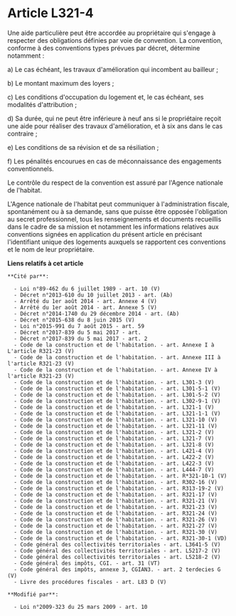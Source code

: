 # Article L321-4

Une aide particulière peut être accordée au propriétaire qui s'engage à respecter des obligations définies par voie de
convention. La convention, conforme à des conventions types prévues par décret, détermine notamment :

a) Le cas échéant, les travaux d'amélioration qui incombent au bailleur ;

b) Le montant maximum des loyers ;

c) Les conditions d'occupation du logement et, le cas échéant, ses modalités d'attribution ;

d) Sa durée, qui ne peut être inférieure à neuf ans si le propriétaire reçoit une aide pour réaliser des travaux
d'amélioration, et à six ans dans le cas contraire ;

e) Les conditions de sa révision et de sa résiliation ;

f) Les pénalités encourues en cas de méconnaissance des engagements conventionnels.

Le contrôle du respect de la convention est assuré par l'Agence nationale de l'habitat.

L'Agence nationale de l'habitat peut communiquer à l'administration fiscale, spontanément ou à sa demande, sans que puisse
être opposée l'obligation au secret professionnel, tous les renseignements et documents recueillis dans le cadre de sa
mission et notamment les informations relatives aux conventions signées en application du présent article en précisant
l'identifiant unique des logements auxquels se rapportent ces conventions et le nom de leur propriétaire.

**Liens relatifs à cet article**

	**Cité par**:

	  - Loi n°89-462 du 6 juillet 1989 - art. 10 (V)
	  - Décret n°2013-610 du 10 juillet 2013 - art. (Ab)
	  - Arrêté du 1er août 2014 - art. Annexe 4 (V)
	  - Arrêté du 1er août 2014 - art. Annexe 5 (V)
	  - Décret n°2014-1740 du 29 décembre 2014 - art. (Ab)
	  - Décret n°2015-638 du 8 juin 2015 (V)
	  - Loi n°2015-991 du 7 août 2015 - art. 59
	  - Décret n°2017-839 du 5 mai 2017 - art.
	  - Décret n°2017-839 du 5 mai 2017 - art. 2
	  - Code de la construction et de l'habitation. - art. Annexe I à L'article R321-23 (V)
	  - Code de la construction et de l'habitation. - art. Annexe III à l'article R321-23 (V)
	  - Code de la construction et de l'habitation. - art. Annexe IV à l'article R321-23 (V)
	  - Code de la construction et de l'habitation. - art. L301-3 (V)
	  - Code de la construction et de l'habitation. - art. L301-5-1 (V)
	  - Code de la construction et de l'habitation. - art. L301-5-2 (V)
	  - Code de la construction et de l'habitation. - art. L302-9-1 (V)
	  - Code de la construction et de l'habitation. - art. L321-1 (V)
	  - Code de la construction et de l'habitation. - art. L321-1-1 (V)
	  - Code de la construction et de l'habitation. - art. L321-10 (V)
	  - Code de la construction et de l'habitation. - art. L321-11 (V)
	  - Code de la construction et de l'habitation. - art. L321-2 (V)
	  - Code de la construction et de l'habitation. - art. L321-7 (V)
	  - Code de la construction et de l'habitation. - art. L321-8 (V)
	  - Code de la construction et de l'habitation. - art. L421-4 (V)
	  - Code de la construction et de l'habitation. - art. L422-2 (V)
	  - Code de la construction et de l'habitation. - art. L422-3 (V)
	  - Code de la construction et de l'habitation. - art. L444-7 (V)
	  - Code de la construction et de l'habitation. - art. R*321-10-1 (V)
	  - Code de la construction et de l'habitation. - art. R302-16 (V)
	  - Code de la construction et de l'habitation. - art. R313-19-2 (V)
	  - Code de la construction et de l'habitation. - art. R321-17 (V)
	  - Code de la construction et de l'habitation. - art. R321-21 (V)
	  - Code de la construction et de l'habitation. - art. R321-23 (V)
	  - Code de la construction et de l'habitation. - art. R321-24 (V)
	  - Code de la construction et de l'habitation. - art. R321-26 (V)
	  - Code de la construction et de l'habitation. - art. R321-27 (V)
	  - Code de la construction et de l'habitation. - art. R321-30 (V)
	  - Code de la construction et de l'habitation. - art. R321-30-1 (VD)
	  - Code général des collectivités territoriales - art. L3641-5 (V)
	  - Code général des collectivités territoriales - art. L5217-2 (V)
	  - Code général des collectivités territoriales - art. L5218-2 (V)
	  - Code général des impôts, CGI. - art. 31 (VT)
	  - Code général des impôts, annexe 3, CGIAN3. - art. 2 terdecies G (V)
	  - Livre des procédures fiscales - art. L83 D (V)

	**Modifié par**:

	  - Loi n°2009-323 du 25 mars 2009 - art. 10
